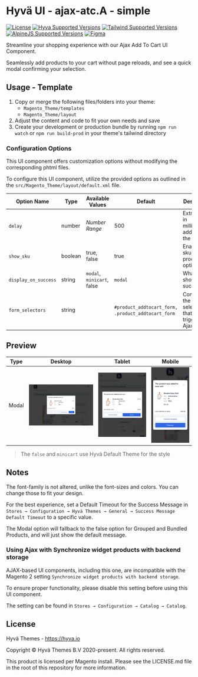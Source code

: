 # Hyvä UI - ajax-atc.A - simple

[![License]](../../../LICENSE.md)
[![Hyva Supported Versions]](https://docs.hyva.io/hyva-ui-library/getting-started.html)
[![Tailwind Supported Versions]](https://tailwindcss.com/)
[![AlpineJS Supported Versions]](https://alpinejs.dev/)
[![Figma]](https://www.figma.com/@hyva)

Streamline your shopping experience with our Ajax Add To Cart UI Component.

Seamlessly add products to your cart without page reloads, and see a quick modal confirming your selection.

## Usage - Template

1. Copy or merge the following files/folders into your theme:
   * `Magento_Theme/templates`
   * `Magento_Theme/layout`
2. Adjust the content and code to fit your own needs and save
3. Create your development or production bundle by running `npm run watch` or `npm run build-prod` in your
   theme's tailwind directory

### Configuration Options

This UI component offers customization options without modifying the corresponding phtml files.

To configure this UI component,
utilize the provided options as outlined in the `src/Magento_Theme/layout/default.xml` file.

| Option Name          | Type    | Available Values           | Default                                            | Description                                                 |
| -------------------- | ------- | -------------------------- | -------------------------------------------------- | ----------------------------------------------------------- |
| `delay`              | number  | _Number Range_             | 500                                                | Extra delay in milliseconds added to the loader             |
| `show_sku`           | boolean | true, false                | true                                               | Enable to sku in product options                            |
| `display_on_success` | string  | `modal`, `minicart`, false | `modal`                                            | What to show on success                                     |
| `form_selectors`     | string  |                            | `#product_addtocart_form, .product_addtocart_form` | Configure the form selectors that will trigger the Ajax ATC |

## Preview

| Type  | Desktop      | Tablet       | Mobile       |
| ----- | ------------ | ------------ | ------------ |
| Modal | ![preview-1] | ![preview-2] | ![preview-3] |

[preview-1]: ./media/A-simple.jpg "Preview of the Modal on Desktop view"
[preview-2]: ./media/A-simple-tablet.jpg "Preview of the Modal on Tablet view"
[preview-3]: ./media/A-simple-mobile.jpg "Preview of the Modal on Mobile view"

> The `false` and `minicart` use Hyvä Default Theme for the style

## Notes

The font-family is not altered, unlike the font-sizes and colors. You can change those to fit your design.

For the best experience, set a Default Timeout for the Success Message in `Stores → Configuration → Hyvä Themes → General → Success Message Default Timeout` to a specific value.

The Modal option will fallback to the false option for Grouped and Bundled Products, and will just show the default message.

### Using Ajax with Synchronize widget products with backend storage

AJAX-based UI components, including this one, are incompatible with the Magento 2 setting `Synchronize widget products with backend storage`.

To ensure proper functionality, please disable this setting before using this UI component.

The setting can be found in `Stores → Configuration → Catalog → Catalog`.

## License

Hyvä Themes - https://hyva.io

Copyright © Hyvä Themes B.V 2020-present. All rights reserved.

This product is licensed per Magento install. Please see the LICENSE.md file in the root of this repository for more
information.

[License]: https://img.shields.io/badge/License-004d32?style=for-the-badge "Link to Hyvä License"
[Figma]: https://img.shields.io/badge/Figma-gray?style=for-the-badge&logo=Figma "Link to Figma"

[Hyva Supported Versions]: https://img.shields.io/badge/Hyv%C3%A4-1.2,_1.3-0A23B9?style=for-the-badge&labelColor=0A144B "Hyvä Supported Versions"
[Tailwind Supported Versions]: https://img.shields.io/badge/Tailwind-3-06B6D4?style=for-the-badge&logo=TailwindCSS "Tailwind Supported Versions"
[AlpineJS Supported Versions]: https://img.shields.io/badge/AlpineJS-3-8BC0D0?style=for-the-badge&logo=alpine.js "AlpineJS Supported Versions"
